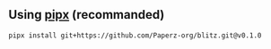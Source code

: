 #

## Using [pipx](https://pipx.pypa.io/stable/installation/) (recommanded)
```bash
pipx install git+https://github.com/Paperz-org/blitz.git@v0.1.0
```